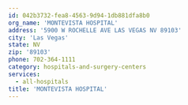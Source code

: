 ```yaml
---
id: 042b3732-fea8-4563-9d94-1db881dfa8b0
org_name: 'MONTEVISTA HOSPITAL'
address: '5900 W ROCHELLE AVE LAS VEGAS NV 89103'
city: 'Las Vegas'
state: NV
zip: '89103'
phone: 702-364-1111
category: hospitals-and-surgery-centers
services:
  - all-hospitals
title: 'MONTEVISTA HOSPITAL'
---
```

